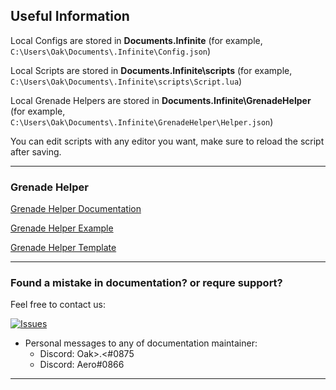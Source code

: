 ## Useful Information

Local Configs are stored in **Documents\.Infinite** (for example,
`C:\Users\Oak\Documents\.Infinite\Config.json`)

Local Scripts are stored in **Documents\.Infinite\scripts** (for example,
`C:\Users\Oak\Documents\.Infinite\scripts\Script.lua`)

Local Grenade Helpers are stored in **Documents\.Infinite\GrenadeHelper** (for example,
`C:\Users\Oak\Documents\.Infinite\GrenadeHelper\Helper.json`)

You can edit scripts with any editor you want, make sure to reload the script after saving.

---

### Grenade Helper

[Grenade Helper Documentation](/GrenadeHelper/Documentation.md)

[Grenade Helper Example](/GrenadeHelper/Example.json)

[Grenade Helper Template](/GrenadeHelper/Template.json)

---
### Found a mistake in documentation? or requre support?

Feel free to contact us:

[![Issues](https://img.shields.io/github/issues/Infinitedevofficial/Documentation.svg?style=plastic)](https://github.com/Infinitedevofficial/Documentation/issues)

- Personal messages to any of documentation maintainer:
  - Discord: Oak>.<#0875
  - Discord: Aero#0866
  
---
